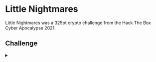 <H1>Little Nightmares</H1>
<p></p>
Little Nightmares was a 325pt crypto challenge from the Hack The Box Cyber Apocalypse 2021.
<p></p>
<H2>Challenge</H2>
<details>
    <summary></summary>
<p></p>
Never in your darkest moments did your childhood fears prepare you for an alien invasion. To make matters worse, you've just been given a Little homework by the Lady. Defeat this and she we retreat into the night.
<p></p>
Challenge File: <a href="https://drive.google.com/file/d/1l93a9jyZnqfS8jj5vxpd0YunNu8H8mE0/view?usp=sharing" rel="nofollow">Google Drive</a>
<p></p>
<details>
    <summary>Walkthrough</summary>
<p></p>

</details>
</details>